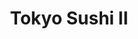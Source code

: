 ---
layout: place
title: Tokyo Sushi II
permalink: /connecticut/north-haven/tokyo-sushi-ii.html
stateAbbr: CT
stateName: Connecticut
cityName: North Haven
seo:
  type: restaurant
  links: https://www.tokyosushinorthhaven.com/
place_id: ChIJ4byv3TXQ54kR7bB_ftKufDw
photos:
  - name: >-
      places/ChIJ4byv3TXQ54kR7bB_ftKufDw/photos/AeeoHcLIyr8r9Db9gDh6k0hAZZ9m8neQa75Laai_DYz92CI0IMfGz7756tw552Nq3_WKxZ0tmSN6-DmSfE6pMh_GWddHPLiSV7eOWQ3Ah7lVZ0-bl9O6GLAHsm4XcuxBEq5opzJs7s1CBXXzX3e-U7ANAX2ZMxG3h69hcM2DP16uS-RMJhfDTwG6mtcf5wOvBl6GeejFpQhfeW26Xvxy4VGXEoWb-5_V4tMa_tl9WhG1X-hAXsfOSPSMmQlCI0VCDPM3Ty1vMNRBa_hI-LwU_lwTCVftQEgwv8gRzyYpp8Y6B5-2fExCj9USZeRM21btT3kyoW1lSix61i2VdWEXqBrLP2-pnvGTPoHr74NK9RP5k8PbLlLUOAH_Q1h-oxJ4JIPvWNvoxq3ejo7a7zWIv8P4KvSrRqqaVdWP1jvHYYepQCuosQ
    widthPx: 4032
    heightPx: 3024
    authorAttributions:
      - displayName: Lisa Krauss
        uri: https://maps.google.com/maps/contrib/110462769051473910737
        photoUri: >-
          https://lh3.googleusercontent.com/a-/ALV-UjX2JlbknHDuUdQDvqYjcjvrUs2W4aVCdtifUqn1IgV7OSHwiSydGg=s100-p-k-no-mo
    flagContentUri: >-
      https://www.google.com/local/imagery/report/?cb_client=maps_api_places.places_api&image_key=!1e10!2sCIHM0ogKEICAgIDP7K3Beg&hl=en-US
    googleMapsUri: >-
      https://www.google.com/maps/place//data=!3m4!1e2!3m2!1sCIHM0ogKEICAgIDP7K3Beg!2e10!4m2!3m1!1s0x89e7d035ddafbce1:0x3c7caed27e7fb0ed
  - name: >-
      places/ChIJ4byv3TXQ54kR7bB_ftKufDw/photos/AeeoHcI6UqpQO2PFuGWDxdZTE2M42J0iGq1Kc4TC2Levo4zK7J9HEye85G34JZVWtbiq0mxicXJXUEnGrkc9OHSowAArzqEUoVP3nOhTyhrTm8GoD5qybxkr5SuHS6n1fWhBJ1OFboUx0EYiCLFhNshSoN8gBkkUNU8T53gy6LtcNdQAqCYC62azxiMOyEdwppehKMEWLM3Qximsv8fQYlN8vw_mbt6ulrjTHs3aZYszT5QVda7b3oe4l_wA6kRuO9nqwO_9N6VusMtUOxObWvhQAtIsj1jmn1sTQv79DFHXhzilWa9cGIkLNgLjxPD4oq7ra0g93aNwQVg0po9VXb4dzYBhq6F2OL7PfO8HqaX8E0a-MUqUa0PyKR3xwaSI8yz3iAsCEfT22JUGFxYJkaU9dXMV9V-mlTqr-FJdbCgjaPpVhoAv
    widthPx: 3648
    heightPx: 1824
    authorAttributions:
      - displayName: Roberto
        uri: https://maps.google.com/maps/contrib/111169473242012393727
        photoUri: >-
          https://lh3.googleusercontent.com/a-/ALV-UjV3vrFeyS76X6wbRV39OtzNyZHs9pe-e4dALV6vmz9HkS1rPsE=s100-p-k-no-mo
    flagContentUri: >-
      https://www.google.com/local/imagery/report/?cb_client=maps_api_places.places_api&image_key=!1e10!2sCIHM0ogKEICAgIDkpumIngE&hl=en-US
    googleMapsUri: >-
      https://www.google.com/maps/place//data=!3m4!1e2!3m2!1sCIHM0ogKEICAgIDkpumIngE!2e10!4m2!3m1!1s0x89e7d035ddafbce1:0x3c7caed27e7fb0ed
  - name: >-
      places/ChIJ4byv3TXQ54kR7bB_ftKufDw/photos/AeeoHcLQK1uRhIQu5J_oPNhYHzN4zB7AOvwBEtrdPSeDs9ndV8NRIwniIIvZoKvwRdYpIwHfm6f9D0U51IO2WzE6m5EU7O-i975fGLSfZJquYyM6GRJY22x2SM5g_gBYhAGgn3E3299zux8K4U8v3aiRFAFvvcXrdDZ3tlHgpdNbbm_GRZGRa7puO97Sh1FTe9l1u0A6ExCYjnyYWbaDL4mQzlcOgrg86j8-rDt17lS86tH9F57IyCbPmGKfcPGXbKkEwaAubnV2l2z_fLH5G2-c57-GvH1T0S-eG-vZbt2BDuooWz_ZbJhZP49h3PYBJsr1hTu41vEjyDThSTA63fdjTYHqF-bACUaW5mRu9KO_a1pX73Uh6ra4vECHc-mgxA2EOtx5gUecNCp9brbgOdt946qfKfEsbxYwbSb_VxuG9fY
    widthPx: 4000
    heightPx: 3000
    authorAttributions:
      - displayName: Richard Harris
        uri: https://maps.google.com/maps/contrib/112024839934951125300
        photoUri: >-
          https://lh3.googleusercontent.com/a-/ALV-UjVE4c0QLItlj7E0B-s1RfR5EzjJ_ScyFJHPYqgai_WRpqBLjTx3rw=s100-p-k-no-mo
    flagContentUri: >-
      https://www.google.com/local/imagery/report/?cb_client=maps_api_places.places_api&image_key=!1e10!2sCIHM0ogKEICAgIChqfSRZQ&hl=en-US
    googleMapsUri: >-
      https://www.google.com/maps/place//data=!3m4!1e2!3m2!1sCIHM0ogKEICAgIChqfSRZQ!2e10!4m2!3m1!1s0x89e7d035ddafbce1:0x3c7caed27e7fb0ed
  - name: >-
      places/ChIJ4byv3TXQ54kR7bB_ftKufDw/photos/AeeoHcJWWFLDqtmeRdOW9wIgDeopBWPRf1TNRuM3mqdom5WWUyiypg7nREB0XOZpnc41U04SxuypZH9MXLHinUvYQ57EG8nAu9BLAkjokPB9ia7_CGbyBlp1kVVdQWp4oV1MbxE_GVA3O10PCgMiypUnf8p5auMNV_PhF8bHT7ONX4BvpjM2P5OcnP_KYue8xndlYBuQJq6H-L7JZziJSJAoGLlcKb3R5HKDtXtZicDDgACgBUaxGOGb_kJZLR_UHhGzd7HpDe3KVUiQnvH6rMucHMY55gc81V47xakhdl_c2_Qh6DZm1dkq1SGwEkFQmBuV-QSERWAcAKyb2bj_WkIRqYV6gh4N5FAZzdFEB9ZK2VAsx4yBZMF_1CCQvVNk5KRjqpgx1DO5HncGQQbiKOKRU95K6bqYwSMtO2qq2fukmpqGvPA
    widthPx: 3024
    heightPx: 4032
    authorAttributions:
      - displayName: Sachi
        uri: https://maps.google.com/maps/contrib/110654381117125418878
        photoUri: >-
          https://lh3.googleusercontent.com/a/ACg8ocLK4zQyhO1-7XrJvc4DHESLZB8lUjb_vkUvWsyfz9sxTyaHAw=s100-p-k-no-mo
    flagContentUri: >-
      https://www.google.com/local/imagery/report/?cb_client=maps_api_places.places_api&image_key=!1e10!2sCIHM0ogKEICAgID7jMbGsQE&hl=en-US
    googleMapsUri: >-
      https://www.google.com/maps/place//data=!3m4!1e2!3m2!1sCIHM0ogKEICAgID7jMbGsQE!2e10!4m2!3m1!1s0x89e7d035ddafbce1:0x3c7caed27e7fb0ed
  - name: >-
      places/ChIJ4byv3TXQ54kR7bB_ftKufDw/photos/AeeoHcIJCbcflDPVlcpjZ5GVXxl52zhGPeBZAiG1iDqrzK0pWykn55yPu1TzdHWpUEUm2Gvua_KO_GB2UXoWZlqjUEQsPXIiNkGlL2yT75A18VBTPIVTcNVD1lXJzjg2IhZP9-Hkp6p0IF71jj9jtmTMI76i0MAaLqKIVU3mPGgAHQla35lcbh1-dWLZf5M0Bqrk-xe_a2_gow55YllBWUnZs78YtBzmnVWt4vm66a5AdgRV68Qyt-MECuBlbdqMziBQ_MxCn5S33qqjzAA3zheyr0jPqcbMiL_OvMQsf_Qi09SlEEQLMApK6TM88KsZaSXnGAvDrPV4_hWvlWfB2ZikUfrG2I5MivEAglKr6Y4I_nxJoZpzrjtw37hOMMwG4wzV9QWqxcIxpbDvQFVtsfZavEgRWbpBtcewLAP8tD-r7zOiHlU
    widthPx: 4032
    heightPx: 3024
    authorAttributions:
      - displayName: sam lin
        uri: https://maps.google.com/maps/contrib/113296480774655188352
        photoUri: >-
          https://lh3.googleusercontent.com/a-/ALV-UjWZ5T_NXH5ptk6eyJQhIUSKrNviBj7eK_g0NSfJUsbQe-WX2oI=s100-p-k-no-mo
    flagContentUri: >-
      https://www.google.com/local/imagery/report/?cb_client=maps_api_places.places_api&image_key=!1e10!2sCIHM0ogKEICAgICksKeEtQE&hl=en-US
    googleMapsUri: >-
      https://www.google.com/maps/place//data=!3m4!1e2!3m2!1sCIHM0ogKEICAgICksKeEtQE!2e10!4m2!3m1!1s0x89e7d035ddafbce1:0x3c7caed27e7fb0ed
  - name: >-
      places/ChIJ4byv3TXQ54kR7bB_ftKufDw/photos/AeeoHcIbDVJSifgUrp0dMPopEJOketG2g4ej1gXCFK9cHi7AS3_ACy6TGT7-U0soVuAImoxaiY-TnhC-ZuT4uiKJB7HMffrgEods9wvtQ_595uw_aL28Y5wLao4qkDC-0pQVFv6Tbo7casI6kb4Xy3e6jfvFW0ONcXs8yJXDJuAAya3ECuolAagtx6Jve9fYOLax4fJN_raBXj7maRpKVVJbTixMF6V89NYZMT9bfcJFqHUqaUnuUwJQQVJHbIDSMTQE76AjbB2Gn81vQmo30P9T_62mDt_N913loMrg4Dal5ev3dhwYBfPtrABuf7PvA87jtyH-ZpN9dbfh5pbGRbwv7wDOLjWocvjwoib3Di5SggE-gYLXh_syLpa6pYEwtdt2gPYT3Vc8pwz8o5qwsy88K1kS9VD5BUBpkZ1aCI4FrUAaXTw
    widthPx: 3024
    heightPx: 4032
    authorAttributions:
      - displayName: Madison
        uri: https://maps.google.com/maps/contrib/110234344006598786125
        photoUri: >-
          https://lh3.googleusercontent.com/a-/ALV-UjUoIo8Ax223t4L7q_bXYkbnlbj1NKuJJ5dOOJYO-G8rgTHhj27v=s100-p-k-no-mo
    flagContentUri: >-
      https://www.google.com/local/imagery/report/?cb_client=maps_api_places.places_api&image_key=!1e10!2sCIHM0ogKEICAgIDBl5LFmAE&hl=en-US
    googleMapsUri: >-
      https://www.google.com/maps/place//data=!3m4!1e2!3m2!1sCIHM0ogKEICAgIDBl5LFmAE!2e10!4m2!3m1!1s0x89e7d035ddafbce1:0x3c7caed27e7fb0ed
  - name: >-
      places/ChIJ4byv3TXQ54kR7bB_ftKufDw/photos/AeeoHcKZqRsUM5StzZZSma-vd-CxNfq9m7ssS1aGWe2ygA994KYKMu7L_nkuMzYklkisCCxFebspkH15ldF3dvuDCGqeneYe1aqjTkh11GMk0wR9z8n4qtAJzxBeUhmYxVkbU2eIQy1rBWzL9kEXbbOprvO5HjIZSTgkHjdSezw3md-qImb54J8mKFuSNq7fPM5VlhJzZTP4WSSyFUQ3ZRRAE4AQpOcB1nVLG-1icDBrWU2JwJ2FOhIH0eBwYwwfbdjusYsjOqW7RQT7_MHWv6OPbN-yBljUeExGSgpV6VloQrgIJORRKGY1u8Gm3nHOzwFiYd1xWCEYV86xO6QxhlElsjf7YWtyB6AGX81onEeOPCEedHvkVOdVgV-g8DMBvpwMa8_7RRU8flJdZiaDMdzAL3Fji0KngJzWc5hqpuq9AHJqSQ
    widthPx: 4032
    heightPx: 3024
    authorAttributions:
      - displayName: Madison
        uri: https://maps.google.com/maps/contrib/110234344006598786125
        photoUri: >-
          https://lh3.googleusercontent.com/a-/ALV-UjUoIo8Ax223t4L7q_bXYkbnlbj1NKuJJ5dOOJYO-G8rgTHhj27v=s100-p-k-no-mo
    flagContentUri: >-
      https://www.google.com/local/imagery/report/?cb_client=maps_api_places.places_api&image_key=!1e10!2sCIHM0ogKEICAgIDBl5LFWA&hl=en-US
    googleMapsUri: >-
      https://www.google.com/maps/place//data=!3m4!1e2!3m2!1sCIHM0ogKEICAgIDBl5LFWA!2e10!4m2!3m1!1s0x89e7d035ddafbce1:0x3c7caed27e7fb0ed
  - name: >-
      places/ChIJ4byv3TXQ54kR7bB_ftKufDw/photos/AeeoHcIKC6Qbyxa4iV8Y-riGFFMAqWmXClYv-Zazo6qe_1KHvKB_whV9mZtGq2pxo1HQcHnOJ0rN9jfuQgyeNuJe6CFpgQl8NrgiJSKXvaW4kTBgIzK8GjJILTOp5lZk8XeBpiX9KKpeJAPlJHc9-iyLSmpxNEF6bR6V_FQkLjBYopttnQ4-YIMiYBN8R-uLdo5jtct1-1KEchRhnG3uncQSaHjesXgVSQNXFvsp_0jYaplfvaYyvVuUu01pynNQ-jGUn4qdpkjdBi4NrSC-HNfzH6oMGQs2vchmRR1PEBl1hqP2SBzrb1WV_w5cWuIdowM3WsswcsU-Xr84ZhrX5YRapVBqd_5A64Xs6-s-WWOBxeHghiMDo97dWoEkoR_kU0Hsl0gsMFJWH0kt36DULwOSZ7YYxOVINtIDQPw_N8SKbt6A2A
    widthPx: 3036
    heightPx: 4048
    authorAttributions:
      - displayName: Michael O'Reilly
        uri: https://maps.google.com/maps/contrib/113344744316086387088
        photoUri: >-
          https://lh3.googleusercontent.com/a-/ALV-UjUtMV26cRcgjZwYFG05bCW73e2KNNC4_LojwfxVsxENoNCOC1ak=s100-p-k-no-mo
    flagContentUri: >-
      https://www.google.com/local/imagery/report/?cb_client=maps_api_places.places_api&image_key=!1e10!2sCIHM0ogKEICAgID0l4LMYw&hl=en-US
    googleMapsUri: >-
      https://www.google.com/maps/place//data=!3m4!1e2!3m2!1sCIHM0ogKEICAgID0l4LMYw!2e10!4m2!3m1!1s0x89e7d035ddafbce1:0x3c7caed27e7fb0ed
  - name: >-
      places/ChIJ4byv3TXQ54kR7bB_ftKufDw/photos/AeeoHcKTwgKH-cxnZngWRyhJFe7wJ4rTIGSqupMZm3LHBL1DuHaMElS532x_Y3MjaOLAefL_jhsq-xZojjiVHabTShypKWYBxoHsG_7OsSRsRfHgmRLGaBcMhgaiRt_xPAG_ZOS9GZ67Bxx8igPEjDBTKwlblA0g0VYeVkmBokiHVCQQyai6lFPyRRc4apopfSc2OQbCv0aof2KTqaBAEE-Wkm6xGCxp2DTlHvXDf6v5LYbr7xJIZbGmjSrdXbQYElwo7DI7FP6OdSudqJzWLk-3Bxgae9yuUppX3Aby62oOT8PzFVfjVejbBl6eD5YRUQW0o7JevRg_8hmj4WKdudHKXO84aV5aLfP4V6Kj_Yt6Jx851KZ0u6PbLeVz4Hd_ktyDuCVx5PcVR-2nY9IM3hSbR6dj0FkVoDxbtkgSTq6v0pFznwk
    widthPx: 4032
    heightPx: 3024
    authorAttributions:
      - displayName: Jon R.
        uri: https://maps.google.com/maps/contrib/110084364674028737640
        photoUri: >-
          https://lh3.googleusercontent.com/a/ACg8ocLEJckZ8y3DDtMTlNxHS5BP0C08uKeClxE-23ASU_4omhnHOg=s100-p-k-no-mo
    flagContentUri: >-
      https://www.google.com/local/imagery/report/?cb_client=maps_api_places.places_api&image_key=!1e10!2sCIHM0ogKEICAgID2vb6FxQE&hl=en-US
    googleMapsUri: >-
      https://www.google.com/maps/place//data=!3m4!1e2!3m2!1sCIHM0ogKEICAgID2vb6FxQE!2e10!4m2!3m1!1s0x89e7d035ddafbce1:0x3c7caed27e7fb0ed
  - name: >-
      places/ChIJ4byv3TXQ54kR7bB_ftKufDw/photos/AeeoHcIGr6ZpkfhIjOU1qOn4V2aDIgLBSPXBKzr8eeILLw9pYm9xC8ZRwag4pwp9mSJHgp65TNiHkNjYHZgnIImKNb2j7B9yQNgKDpNN33Yx7XJVznJ4azB6g7Nqt0weAq7_NVFWVLuzzQtJp-f-z4eXHS7I2QAsR2t858clfBrZCvCbcRn8nwtHmwXfhAaTbWqjSnE3J1DSoVzoMgjpggYf6M-7GXagE9PZ7tR_G4TjVNdETXvCIuZGprgvWA1sn8Io31dgNwdhPH8Lr51A1G_DuvYClkU5jyquz43UMtqyZFygvGhlqOazPDFQYvEBd1kFhpzkoR_YFKPIpAWdR6a2Eqmy-u1FGn0aFwwytrA4_65H9rgBHNb1ivhw8t3ljqMOrOdX_2Xq7Ho87I5slu3qKPKRLDTYUdOxelVmoTWBt7jZAg
    widthPx: 4032
    heightPx: 3024
    authorAttributions:
      - displayName: Reggie Chang
        uri: https://maps.google.com/maps/contrib/106672995636362040129
        photoUri: >-
          https://lh3.googleusercontent.com/a-/ALV-UjVucl1drMf-ESIM55yjM-pZsWCbYDwC1GIhs4Ed4-TymPtEUvRleg=s100-p-k-no-mo
    flagContentUri: >-
      https://www.google.com/local/imagery/report/?cb_client=maps_api_places.places_api&image_key=!1e10!2sCIHM0ogKEICAgICiwMvTZA&hl=en-US
    googleMapsUri: >-
      https://www.google.com/maps/place//data=!3m4!1e2!3m2!1sCIHM0ogKEICAgICiwMvTZA!2e10!4m2!3m1!1s0x89e7d035ddafbce1:0x3c7caed27e7fb0ed
address: 117 Washington Ave, North Haven, CT 06473, USA
street: 117 Washington Ave
city: North Haven
state: CT
zip: '06473'
country: USA
neighborhood: null
latitude: '41.395929'
longitude: '-72.856591'
accessibility_options:
  wheelchairAccessibleParking: true
  wheelchairAccessibleEntrance: true
  wheelchairAccessibleRestroom: true
  wheelchairAccessibleSeating: true
business_status: OPERATIONAL
name: Tokyo Sushi II
google_maps_links:
  directionsUri: >-
    https://www.google.com/maps/dir//''/data=!4m7!4m6!1m1!4e2!1m2!1m1!1s0x89e7d035ddafbce1:0x3c7caed27e7fb0ed!3e0
  placeUri: https://maps.google.com/?cid=4358550758476460269
  writeAReviewUri: >-
    https://www.google.com/maps/place//data=!4m3!3m2!1s0x89e7d035ddafbce1:0x3c7caed27e7fb0ed!12e1
  reviewsUri: >-
    https://www.google.com/maps/place//data=!4m4!3m3!1s0x89e7d035ddafbce1:0x3c7caed27e7fb0ed!9m1!1b1
  photosUri: >-
    https://www.google.com/maps/place//data=!4m3!3m2!1s0x89e7d035ddafbce1:0x3c7caed27e7fb0ed!10e5
primary_type: Japanese Restaurant
opening_hours:
  regular: null
  current: null
secondary_opening_hours:
  regular:
    weekdayDescriptions: null
    type: null
  current:
    weekdayDescriptions: null
    type: null
phone: (203) 907-4050
price_level: PRICE_LEVEL_MODERATE
price_range: $20 &ndash; $30
rating: '4.5'
rating_count: 0
website: https://www.tokyosushinorthhaven.com/
description: >-
  Discover Tokyo Sushi II in North Haven, CT$$$Tokyo Sushi II in North Haven,
  CT, stands out as a welcoming spot for savoring authentic Japanese flavors in
  a laid-back setting. The menu features creative sushi rolls, savory teriyaki,
  crispy tempura, and other traditional dishes that highlight fresh ingredients
  and thoughtful preparation. With its family-oriented vibe and accessible
  features like wheelchair-friendly entrances and seating, it's an ideal choice
  for casual dining or quick takeout. This sushi restaurant near you offers
  moderate pricing and a variety of options that cater to groups and families,
  making it a reliable go-to for those exploring top-rated Japanese places in
  the area.
generative_summary: >-
  Discover Tokyo Sushi II in North Haven, CT$$$Tokyo Sushi II in North Haven,
  CT, stands out as a welcoming spot for savoring authentic Japanese flavors in
  a laid-back setting. The menu features creative sushi rolls, savory teriyaki,
  crispy tempura, and other traditional dishes that highlight fresh ingredients
  and thoughtful preparation. With its family-oriented vibe and accessible
  features like wheelchair-friendly entrances and seating, it's an ideal choice
  for casual dining or quick takeout. This sushi restaurant near you offers
  moderate pricing and a variety of options that cater to groups and families,
  making it a reliable go-to for those exploring top-rated Japanese places in
  the area.
generative_disclosure: Summarized by AI using the Grok-3-Mini model.
reviews:
  - name: >-
      places/ChIJ4byv3TXQ54kR7bB_ftKufDw/reviews/ChdDSUhNMG9nS0VJQ0FnTURJd09XVF9BRRAB
    relativePublishTimeDescription: a week ago
    rating: 3
    text:
      text: >-
        The sushi here is standard and reasonable prices. And will most likely
        have your basic seafood necessities. I got a quick bite here, ordered
        online and got the food quickly. I ordered some nigiri as well as
        sashimi, mushroom soup, and crab salad. Nothing extraordinary but I
        enjoyed the crab salad. They have a good amount of parking at this
        establishment so I doubt anyone would have any trouble.
      languageCode: en
    originalText:
      text: >-
        The sushi here is standard and reasonable prices. And will most likely
        have your basic seafood necessities. I got a quick bite here, ordered
        online and got the food quickly. I ordered some nigiri as well as
        sashimi, mushroom soup, and crab salad. Nothing extraordinary but I
        enjoyed the crab salad. They have a good amount of parking at this
        establishment so I doubt anyone would have any trouble.
      languageCode: en
    authorAttribution:
      displayName: M Nedloc
      uri: https://www.google.com/maps/contrib/103494640570223980121/reviews
      photoUri: >-
        https://lh3.googleusercontent.com/a-/ALV-UjUF99_XP3XRfRB6nXx6HkTWvwYHSs6vmJzq-C9WiUF1olSc_ek=s128-c0x00000000-cc-rp-mo-ba5
    publishTime: '2025-04-06T03:47:34.379691Z'
    flagContentUri: >-
      https://www.google.com/local/review/rap/report?postId=ChdDSUhNMG9nS0VJQ0FnTURJd09XVF9BRRAB&d=17924085&t=1
    googleMapsUri: >-
      https://www.google.com/maps/reviews/data=!4m6!14m5!1m4!2m3!1sChdDSUhNMG9nS0VJQ0FnTURJd09XVF9BRRAB!2m1!1s0x89e7d035ddafbce1:0x3c7caed27e7fb0ed
  - name: >-
      places/ChIJ4byv3TXQ54kR7bB_ftKufDw/reviews/ChZDSUhNMG9nS0VJQ0FnSURQN0szQldnEAE
    relativePublishTimeDescription: 4 months ago
    rating: 5
    text:
      text: >-
        Great atmosphere, friendly service, fantastic food! Love the Japanese
        decor (lanterns, rice paper wall panels), and soft music. The staff was
        really flexible when I ordered take-out but wanted to sit down instead!
        Will definitely be coming back.
      languageCode: en
    originalText:
      text: >-
        Great atmosphere, friendly service, fantastic food! Love the Japanese
        decor (lanterns, rice paper wall panels), and soft music. The staff was
        really flexible when I ordered take-out but wanted to sit down instead!
        Will definitely be coming back.
      languageCode: en
    authorAttribution:
      displayName: Lisa Krauss
      uri: https://www.google.com/maps/contrib/110462769051473910737/reviews
      photoUri: >-
        https://lh3.googleusercontent.com/a-/ALV-UjX2JlbknHDuUdQDvqYjcjvrUs2W4aVCdtifUqn1IgV7OSHwiSydGg=s128-c0x00000000-cc-rp-mo-ba3
    publishTime: '2024-11-29T23:21:34.959916Z'
    flagContentUri: >-
      https://www.google.com/local/review/rap/report?postId=ChZDSUhNMG9nS0VJQ0FnSURQN0szQldnEAE&d=17924085&t=1
    googleMapsUri: >-
      https://www.google.com/maps/reviews/data=!4m6!14m5!1m4!2m3!1sChZDSUhNMG9nS0VJQ0FnSURQN0szQldnEAE!2m1!1s0x89e7d035ddafbce1:0x3c7caed27e7fb0ed
  - name: >-
      places/ChIJ4byv3TXQ54kR7bB_ftKufDw/reviews/ChdDSUhNMG9nS0VJQ0FnSURCbDlTaGd3RRAB
    relativePublishTimeDescription: 2 years ago
    rating: 5
    text:
      text: >-
        loveee this spot! Their sushi is deliciously fresh, and they have so
        many other menu options too! Also I love the ambiance, the music is very
        peaceful and it wasn't too busy for dine-in. I enjoyed it so much I came
        back a few days later, haha. my favorites for food were the salmon don,
        bento box, and shrimp shumai!
      languageCode: en
    originalText:
      text: >-
        loveee this spot! Their sushi is deliciously fresh, and they have so
        many other menu options too! Also I love the ambiance, the music is very
        peaceful and it wasn't too busy for dine-in. I enjoyed it so much I came
        back a few days later, haha. my favorites for food were the salmon don,
        bento box, and shrimp shumai!
      languageCode: en
    authorAttribution:
      displayName: Madison
      uri: https://www.google.com/maps/contrib/110234344006598786125/reviews
      photoUri: >-
        https://lh3.googleusercontent.com/a-/ALV-UjUoIo8Ax223t4L7q_bXYkbnlbj1NKuJJ5dOOJYO-G8rgTHhj27v=s128-c0x00000000-cc-rp-mo-ba3
    publishTime: '2023-01-30T22:24:30.655580Z'
    flagContentUri: >-
      https://www.google.com/local/review/rap/report?postId=ChdDSUhNMG9nS0VJQ0FnSURCbDlTaGd3RRAB&d=17924085&t=1
    googleMapsUri: >-
      https://www.google.com/maps/reviews/data=!4m6!14m5!1m4!2m3!1sChdDSUhNMG9nS0VJQ0FnSURCbDlTaGd3RRAB!2m1!1s0x89e7d035ddafbce1:0x3c7caed27e7fb0ed
  - name: >-
      places/ChIJ4byv3TXQ54kR7bB_ftKufDw/reviews/ChdDSUhNMG9nS0VJQ0FnSUQzOXB5MWxRRRAB
    relativePublishTimeDescription: 4 months ago
    rating: 5
    text:
      text: >-
        The lovely waitress and staff always takes care of us and anyone we
        bring like family. First stop lovely warm hot cloths to set the standard
        of a great establishment. The quality of food has remained the best
        since I've been coming here over 10 years. Try the new England roll! To
        die for.
      languageCode: en
    originalText:
      text: >-
        The lovely waitress and staff always takes care of us and anyone we
        bring like family. First stop lovely warm hot cloths to set the standard
        of a great establishment. The quality of food has remained the best
        since I've been coming here over 10 years. Try the new England roll! To
        die for.
      languageCode: en
    authorAttribution:
      displayName: Ariana Savarino
      uri: https://www.google.com/maps/contrib/113927153367660389737/reviews
      photoUri: >-
        https://lh3.googleusercontent.com/a/ACg8ocJgxFqiMGH7Yz40YJbTB3P7ZVgB6b_2gJ-o7V9M3dz4EV7wsg=s128-c0x00000000-cc-rp-mo
    publishTime: '2024-11-15T01:37:15.107316Z'
    flagContentUri: >-
      https://www.google.com/local/review/rap/report?postId=ChdDSUhNMG9nS0VJQ0FnSUQzOXB5MWxRRRAB&d=17924085&t=1
    googleMapsUri: >-
      https://www.google.com/maps/reviews/data=!4m6!14m5!1m4!2m3!1sChdDSUhNMG9nS0VJQ0FnSUQzOXB5MWxRRRAB!2m1!1s0x89e7d035ddafbce1:0x3c7caed27e7fb0ed
  - name: >-
      places/ChIJ4byv3TXQ54kR7bB_ftKufDw/reviews/ChZDSUhNMG9nS0VJQ0FnSUNVbmJiNktnEAE
    relativePublishTimeDescription: a year ago
    rating: 5
    text:
      text: >-
        I love this place.  It's my go-to for sushi in north haven for lunch. 
        Never a long wait.  Order is always correct. Place is clean.   Food is
        neatly packed or served. There's always a nice design on the plate when
        you eat in,  made with a sauce!  You get a small plate of nicely cut
        fruit to cleanse your palate afterwards.   I've ordered a party platter
        too, was not disappointed.  The chicken tempura was a hit with those who
        didn't eat real sushi... the sweet potatoe roll is amazing!  Seafood
        dumplings are great... you just won't be disappointed.


        Aging note 3yrs later:  this place is still a can't lose go-to spot.
        Even for dining alone. Food is amazing.
      languageCode: en
    originalText:
      text: >-
        I love this place.  It's my go-to for sushi in north haven for lunch. 
        Never a long wait.  Order is always correct. Place is clean.   Food is
        neatly packed or served. There's always a nice design on the plate when
        you eat in,  made with a sauce!  You get a small plate of nicely cut
        fruit to cleanse your palate afterwards.   I've ordered a party platter
        too, was not disappointed.  The chicken tempura was a hit with those who
        didn't eat real sushi... the sweet potatoe roll is amazing!  Seafood
        dumplings are great... you just won't be disappointed.


        Aging note 3yrs later:  this place is still a can't lose go-to spot.
        Even for dining alone. Food is amazing.
      languageCode: en
    authorAttribution:
      displayName: Shannon Police
      uri: https://www.google.com/maps/contrib/103254390383117917747/reviews
      photoUri: >-
        https://lh3.googleusercontent.com/a-/ALV-UjU4lfQBr5OUSz_ErlICwbpSa5Ehizqs7VWCOCIUNNvZyKjYsbE1=s128-c0x00000000-cc-rp-mo-ba6
    publishTime: '2023-05-14T19:39:20.381189Z'
    flagContentUri: >-
      https://www.google.com/local/review/rap/report?postId=ChZDSUhNMG9nS0VJQ0FnSUNVbmJiNktnEAE&d=17924085&t=1
    googleMapsUri: >-
      https://www.google.com/maps/reviews/data=!4m6!14m5!1m4!2m3!1sChZDSUhNMG9nS0VJQ0FnSUNVbmJiNktnEAE!2m1!1s0x89e7d035ddafbce1:0x3c7caed27e7fb0ed
review_summary: >-
  What Visitors Are Saying$$$Folks generally enjoy the fresh and flavorful sushi
  selections here, often noting how they hit the spot for a satisfying Japanese
  meal. Many appreciate the relaxed atmosphere and helpful staff who make dining
  in or grabbing takeout a breeze, with highlights on the peaceful ambiance and
  flexible service. While some mention that the offerings are straightforward
  and meet basic expectations, others rave about tasty specialties like salmon
  dishes and bento boxes that keep customers coming back. Overall, it's a solid
  pick for anyone seeking reliable sushi spots nearby, with ample parking adding
  to the hassle-free experience.
review_disclosure: Summarized by AI using the Grok-3-Mini model.
parking_options:
  freeParkingLot: true
  freeStreetParking: true
  valetParking: false
payment_options:
  acceptsCreditCards: true
  acceptsDebitCards: true
  acceptsCashOnly: false
  acceptsNfc: true
allow_dogs: null
curbside_pickup: null
delivery: true
dine_in: true
good_for_children: true
good_for_groups: true
good_for_sports: false
live_music: false
menu_for_children: true
outdoor_seating: false
reservable: true
restroom: true
serves_beer: true
serves_breakfast: false
serves_brunch: false
serves_cocktails: null
serves_coffee: false
serves_dinner: true
serves_dessert: true
serves_lunch: true
serves_vegetarian_food: true
serves_wine: true
takeout: true
update_category: pro
places_description: >-
  Casual, family-run eatery featuring inventive sushi rolls & traditional
  Japanese specialties.

---